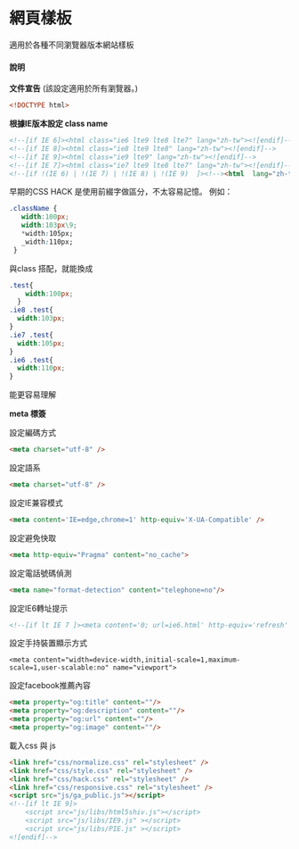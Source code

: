 網頁樣板
=============
適用於各種不同瀏覽器版本網站樣板

#### 說明

**文件宣告** (該設定適用於所有瀏覽器。)
```HTML 
<!DOCTYPE html>
```

**根據IE版本設定 class name**
```HTML 
<!--[if IE 6]><html class="ie6 lte9 lte8 lte7" lang="zh-tw"><![endif]-->
<!--[if IE 8]><html class="ie8 lte9 lte8" lang="zh-tw"><![endif]-->
<!--[if IE 9]><html class="ie9 lte9" lang="zh-tw"><![endif]-->
<!--[if IE 7]><html class="ie7 lte9 lte8 lte7" lang="zh-tw"><![endif]-->
<!--[if !(IE 6) | !(IE 7) | !(IE 8) | !(IE 9)  ]><!--><html  lang="zh-tw"><!--<![endif]-->
```
早期的CSS HACK 是使用前綴字做區分，不太容易記憶。
例如：
```CSS
.className {
   width:100px;
   width:103px\9;
   *width:105px;
   _width:110px;
 }
```
與class 搭配，就能換成
```CSS
.test{
    width:100px;
  }
.ie8 .test{
  width:103px;
}
.ie7 .test{
  width:105px;
}
.ie6 .test{
  width:110px;
} 
```
能更容易理解

**meta 標簽**  

  設定編碼方式
  ``` html
  <meta charset="utf-8" />
  ```
  
  設定語系
  ``` html
  <meta charset="utf-8" />
  ```
  
  設定IE兼容模式
  ``` html
  <meta content='IE=edge,chrome=1' http-equiv='X-UA-Compatible' />
  ```
  
  設定避免快取
  ``` html
  <meta http-equiv="Pragma" content="no_cache">
  ```
  
  設定電話號碼偵測
  ``` html
  <meta name="format-detection" content="telephone=no"/>
  ```
  
  設定IE6轉址提示
  ``` html
  <!--[if lt IE 7 ]><meta content='0; url=ie6.html' http-equiv='refresh' /><![endif]-->
  ```
  
  設定手持裝置顯示方式
  ```
  <meta content="width=device-width,initial-scale=1,maximum-scale=1,user-scalable:no" name="viewport">
  ```

  設定facebook推薦內容
  ``` html
  <meta property="og:title" content=""/>
  <meta property="og:description" content=""/>
  <meta property="og:url" content=""/>
  <meta property="og:image" content=""/>
  ```
  
  載入css 與 js
  ``` html
  <link href="css/normalize.css" rel="stylesheet" />
  <link href="css/style.css" rel="stylesheet" />
  <link href="css/hack.css" rel="stylesheet" />
  <link href="css/responsive.css" rel="stylesheet" />
  <script src="js/ga_public.js"></script> 
  <!--[if lt IE 9]>
      <script src="js/libs/html5shiv.js"></script> 
      <script src="js/libs/IE9.js" ></script>  
      <script src="js/libs/PIE.js" ></script>   
  <![endif]-->
  ```
  
